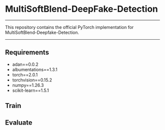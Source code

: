 # MultiSoftBlend-DeepFake-Detection
***
This repository contains the official PyTorch implementation for MultiSoftBlend-Deepfake-Detection.
***
## Requirements
+ adan==0.0.2
+ albumentations==1.3.1
+ torch==2.0.1
+ torchvision==0.15.2
+ numpy==1.26.3
+ scikit-learn==1.5.1
## Train

## Evaluate
